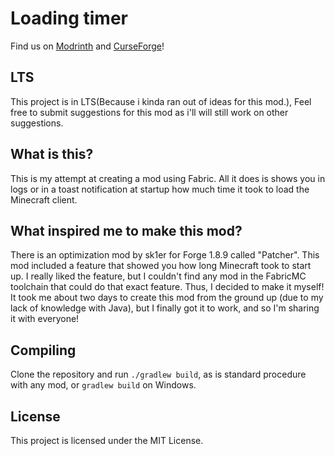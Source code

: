 # Loading timer

Find us on [Modrinth](https://modrinth.com/mod/loading-timer) and [CurseForge](https://www.curseforge.com/minecraft/mc-mods/loading-timer)!

## LTS

This project is in LTS(Because i kinda ran out of ideas for this mod.), Feel free to submit suggestions for this mod as i'll will still work on other suggestions.

## What is this?

This is my attempt at creating a mod using Fabric. All it does is shows you in logs or in a toast notification at startup how much time it took to load the Minecraft client.

## What inspired me to make this mod?

There is an optimization mod by sk1er for Forge 1.8.9 called "Patcher". This mod included a feature that showed you how long Minecraft took to start up. I really liked the feature, but I couldn't find any mod in the FabricMC toolchain that could do that exact feature. Thus, I decided to make it myself! It took me about two days to create this mod from the ground up (due to my lack of knowledge with Java), but I finally got it to work, and so I'm sharing it with everyone!

## Compiling

Clone the repository and run `./gradlew build`, as is standard procedure with any mod, or `gradlew build` on Windows.

## License

This project is licensed under the MIT License.

